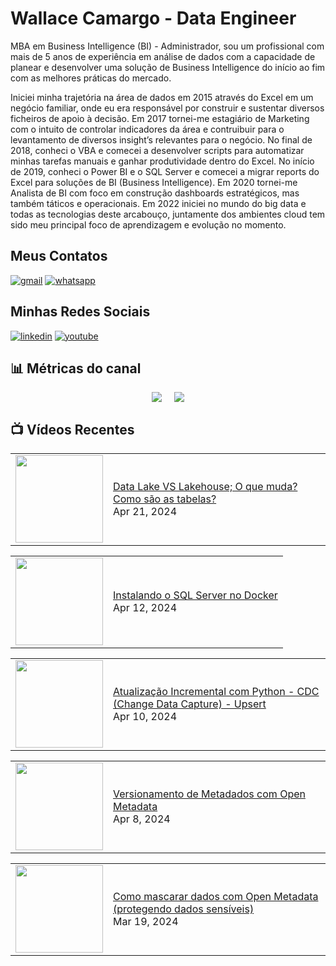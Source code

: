 # Wallace Camargo - Data Engineer

MBA em Business Intelligence (BI) - Administrador, sou um profissional com mais de 5 anos de experiência em análise de dados com a capacidade de planear e desenvolver uma solução de Business Intelligence do início ao fim com as melhores práticas do mercado. 

Iniciei minha trajetória na área de dados em 2015 através do Excel em um negócio familiar, onde eu era responsável por construir e sustentar diversos ficheiros de apoio à decisão. Em 2017 tornei-me estagiário de Marketing com o intuito de controlar indicadores da área e contruibuir para o levantamento de diversos insight’s relevantes para o negócio. No final de 2018, conheci o VBA e comecei a desenvolver scripts para automatizar minhas tarefas manuais e ganhar produtividade dentro do Excel. No início de 2019, conheci o Power BI e o SQL Server e comecei a migrar reports do Excel para soluções de BI (Business Intelligence). Em 2020 tornei-me Analista de BI com foco em construção dashboards estratégicos, mas também táticos e operacionais. Em 2022 iniciei no mundo do big data e todas as tecnologias deste arcabouço, juntamente dos ambientes cloud tem sido meu principal foco de aprendizagem e evolução no momento.


## Meus Contatos
[![gmail](https://img.shields.io/badge/Gmail-D14836?style=for-the-badge&logo=gmail&logoColor=white)](mailto:wallacecpdg@gmail.com?subject=registerProtocolHandler()%20FTW!&body=Check%20out%20what%20I%20learned%20at%20http%3A%2F%2Fupdates.html5rocks.com%2F2012%2F02%2FGetting-Gmail-to-handle-all-mailto-links-with-registerProtocolHandler%0A%0APlus%2C%20flawless%20handling%20of%20the%20subject%20and%20body%20parameters.%20Bonus%20from%20RFC%202368!)
[![whatsapp](https://img.shields.io/badge/WhatsApp-25D366?style=for-the-badge&logo=whatsapp&logoColor=white)](https://web.whatsapp.com/send?phone=+351926802230)

## Minhas Redes Sociais
[![linkedin](https://img.shields.io/badge/LinkedIn-0077B5?style=for-the-badge&logo=linkedin&logoColor=white)](https://www.linkedin.com/in/wallace-camargo-35b615171/)
[![youtube](https://img.shields.io/badge/YouTube-FF0000?style=for-the-badge&logo=youtube&logoColor=white)](https://www.youtube.com/channel/UCK0B4IoF57JoiVVVeEcN8-A/videos)

## 📊 Métricas do canal

<div style="display: flex; justify-content: center;">
  <div style="margin-right: 10px;">
    <a href="http://youtube.com/@wallacecamargo1043?sub_confirmation=1">
      <img src="https://img.shields.io/youtube/channel/subscribers/UCK0B4IoF57JoiVVVeEcN8-A" />
    </a>
  </div>

  <div style="margin-left: 10px;">
    <a href="http://youtube.com/@wallacecamargo1043?sub_confirmation=1">
      <img src="https://img.shields.io/youtube/channel/views/UCK0B4IoF57JoiVVVeEcN8-A" />
    </a>
  </div>
</div>


## 📺 Vídeos Recentes

<!-- YOUTUBE:START --><table><tr><td><a href="https://www.youtube.com/watch?v=jT8Dl73Aacc"><img width="140px" src="https://i.ytimg.com/vi/jT8Dl73Aacc/mqdefault.jpg"></a></td>
<td><a href="https://www.youtube.com/watch?v=jT8Dl73Aacc">Data Lake VS Lakehouse; O que muda? Como são as tabelas?</a><br/>Apr 21, 2024</td></tr></table>
<table><tr><td><a href="https://www.youtube.com/watch?v=ZSUoCe5tuiU"><img width="140px" src="https://i.ytimg.com/vi/ZSUoCe5tuiU/mqdefault.jpg"></a></td>
<td><a href="https://www.youtube.com/watch?v=ZSUoCe5tuiU">Instalando o SQL Server no Docker</a><br/>Apr 12, 2024</td></tr></table>
<table><tr><td><a href="https://www.youtube.com/watch?v=cE-vb5jUjSE"><img width="140px" src="https://i.ytimg.com/vi/cE-vb5jUjSE/mqdefault.jpg"></a></td>
<td><a href="https://www.youtube.com/watch?v=cE-vb5jUjSE">Atualização Incremental com Python - CDC &lpar;Change Data Capture&rpar; - Upsert</a><br/>Apr 10, 2024</td></tr></table>
<table><tr><td><a href="https://www.youtube.com/watch?v=Q3n6mxaX_zY"><img width="140px" src="https://i.ytimg.com/vi/Q3n6mxaX_zY/mqdefault.jpg"></a></td>
<td><a href="https://www.youtube.com/watch?v=Q3n6mxaX_zY">Versionamento de Metadados com Open Metadata</a><br/>Apr 8, 2024</td></tr></table>
<table><tr><td><a href="https://www.youtube.com/watch?v=1cvqmWLMMj4"><img width="140px" src="https://i.ytimg.com/vi/1cvqmWLMMj4/mqdefault.jpg"></a></td>
<td><a href="https://www.youtube.com/watch?v=1cvqmWLMMj4">Como mascarar dados com Open Metadata &lpar;protegendo dados sensíveis&rpar;</a><br/>Mar 19, 2024</td></tr></table>
<!-- YOUTUBE:END -->








